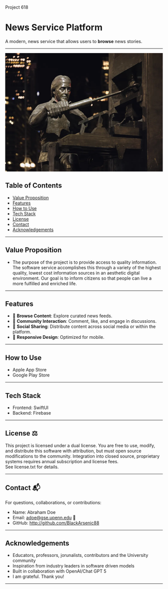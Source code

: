 Project 618 

# News Service Platform

A modern, news service that allows users to **browse** news stories.  

---

![alt text](franklin_printing_press.webp)

## Table of Contents
- [Value Proposition](#value-proposition) 
- [Features](#features) 
- [How to Use](#how-to-use)  
- [Tech Stack](#tech-stack)
- [License](#license)
- [Contact](#contact)
- [Acknowledgements](#acknowledgements)

---

## Value Proposition 
- The purpose of the project is to provide access to quality information. The software service accomplishes this through a variety of the highest quality, lowest cost information sources in an aesthetic digital environment. Our goal is to inform citizens so that people can live a more fulfilled and enriched life. 

---

## Features
- 🔎 **Browse Content**: Explore curated news feeds.  
- 💬 **Community Interaction**: Comment, like, and engage in discussions.  
- 🔗 **Social Sharing**: Distribute content across social media or within the platform.  
- 📱 **Responsive Design**: Optimized for mobile.  

---

## How to Use 
- Apple App Store 
- Google Play Store 

---

## Tech Stack 
- Frontend: SwiftUI 
- Backend: Firebase

---

## License ⚖️ 
This project is licensed under a dual license. 
You are free to use, modify, and distribute this software with attribution, but must open source modifications to the community. Integration into closed source, proprietary systems requires annual subscription and license fees.  
See license.txt for details. 

---

## Contact 📬
For questions, collaborations, or contributions:
- Name: Abraham Doe
- Email: adoe@gse.upenn.edu 📧 
- GitHub: http://github.com/BlackArsenic88  
   
---

## Acknowledgements 
- Educators, professors, jorunalists, contributors and the University community
- Inspiration from industry leaders in software driven models
- Built in collaboration with OpenAI/Chat GPT 5
- I am grateful. Thank you! 

---
